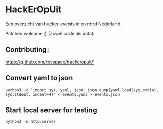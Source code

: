 # HackErOpUit

Een overzicht van hacker-events in en rond Nederland.

Patches welcome ;) (Zowel code als data)

## Contributing:

https://github.com/revspace/hackeropuit/


## Convert yaml to json
```python3 -c 'import sys, yaml, json; json.dump(yaml.load(sys.stdin), sys.stdout, indent=4)' < events.yaml > events.json```

## Start local server for testing
```python3 -m http.server```
